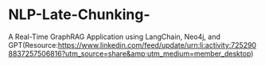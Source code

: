 # NLP-Late-Chunking-
A Real-Time GraphRAG Application using LangChain, Neo4j, and GPT(Resource:https://www.linkedin.com/feed/update/urn:li:activity:7252908837257506816?utm_source=share&amp;utm_medium=member_desktop)
